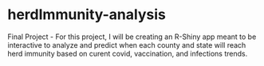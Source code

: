 # herdImmunity-analysis
 Final Project - For this project, I will be creating an R-Shiny app meant to be interactive to analyze and predict when each county and state will reach herd immunity based on curent covid, vaccination, and infections trends.
